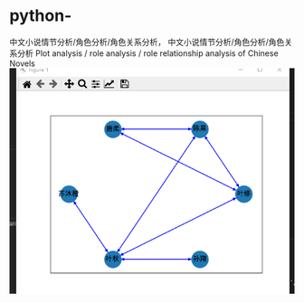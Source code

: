 # python-
中文小说情节分析/角色分析/角色关系分析， 中文小说情节分析/角色分析/角色关系分析 Plot analysis / role analysis / role relationship analysis of Chinese Novels
![image](https://github.com/yuanren88/python-/blob/master/image/quanzhigaoshou.gif)
